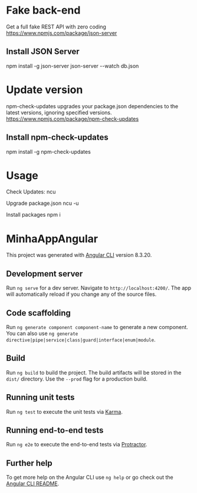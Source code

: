 # Fake back-end
Get a full fake REST API with zero coding
https://www.npmjs.com/package/json-server
  
## Install JSON Server
npm install -g json-server
json-server --watch db.json

# Update version
npm-check-updates upgrades your package.json dependencies to the latest versions, ignoring specified versions.
https://www.npmjs.com/package/npm-check-updates

## Install npm-check-updates
npm install -g npm-check-updates

# Usage
Check Updates:
ncu

Upgrade package.json
ncu -u

Install packages
npm i

# MinhaAppAngular

This project was generated with [Angular CLI](https://github.com/angular/angular-cli) version 8.3.20.

## Development server

Run `ng serve` for a dev server. Navigate to `http://localhost:4200/`. The app will automatically reload if you change any of the source files.

## Code scaffolding

Run `ng generate component component-name` to generate a new component. You can also use `ng generate directive|pipe|service|class|guard|interface|enum|module`.

## Build

Run `ng build` to build the project. The build artifacts will be stored in the `dist/` directory. Use the `--prod` flag for a production build.

## Running unit tests

Run `ng test` to execute the unit tests via [Karma](https://karma-runner.github.io).

## Running end-to-end tests

Run `ng e2e` to execute the end-to-end tests via [Protractor](http://www.protractortest.org/).

## Further help

To get more help on the Angular CLI use `ng help` or go check out the [Angular CLI README](https://github.com/angular/angular-cli/blob/master/README.md).
